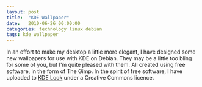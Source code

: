 ```yaml
---
layout: post
title:  "KDE Wallpaper"
date:   2010-06-26 00:00:00
categories: technology linux debian
tags: kde wallpaper
---
```


In an effort to make my desktop a little more elegant, I have designed some new wallpapers for use with KDE on Debian.  They may be a little too bling for some of you, but I'm quite pleased with them.  All created using free software, in the form of The Gimp.  In the spirit of free software, I have uploaded to [KDE Look](http://kde-look.org/usermanager/search.php?username=chrisjrob&action=contents) under a Creative Commons licence.
